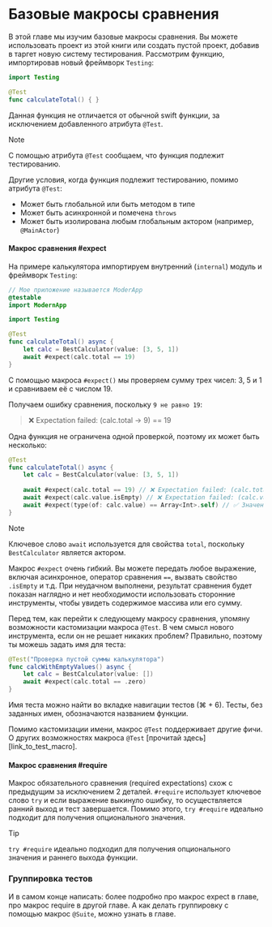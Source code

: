 # Базовые макросы сравнения

В этой главе мы изучим базовые макросы сравнения. Вы можете использовать проект из этой книги или создать пустой проект, добавив в таргет новую систему тестирования.
Рассмотрим функцию, импортировав новый фреймворк `Testing`:

```swift
import Testing

@Test
func calculateTotal() { }
```

Данная функция не отличается от обычной swift функции, за исключением добавленного атрибута `@Test`.

> [!NOTE]
> С помощью атрибута `@Test` сообщаем, что функция подлежит тестированию.

Другие условия, когда функция подлежит тестированию, помимо атрибута `@Test`:

- Может быть глобальной или быть методом в типе
- Может быть асинхронной и помечена `throws`
- Может быть изолирована любым глобальным актором (например, `@MainActor`)

#### Макрос сравнения #expect

На примере калькулятора импортируем внутренний (`internal`) модуль и фреймворк `Testing`:

```swift
// Мое приложение называется ModerApp
@testable
import ModernApp

import Testing

@Test
func calculateTotal() async {
	let calc = BestCalculator(value: [3, 5, 1])
	await #expect(calc.total == 19)
}
```

С помощью макроса `#expect()` мы проверяем сумму трех чисел: 3, 5 и 1 и сравниваем её с числом 19.

Получаем ошибку сравнения, поскольку `9 не равно 19`:

> ❌ Expectation failed: (calc.total → 9) == 19

Одна функция не ограничена одной проверкой, поэтому их может быть несколько:

```swift
@Test
func calculateTotal() async {
	let calc = BestCalculator(value: [3, 5, 1])
	
	await #expect(calc.total == 19) // ❌ Expectation failed: (calc.total → 9) == 19
	await #expect(calc.value.isEmpty) // ❌ Expectation failed: (calc.value → [3, 5, 1]).isEmpty → false
	await #expect(type(of: calc.value) == Array<Int>.self) // ✅ Значения калькулятора являются массивом целых чисел
}
```

> [!NOTE]
> Ключевое слово `await` используется для свойства `total`, поскольку `BestCalculator` является актором.

Макрос `#expect` очень гибкий. Вы можете передать любое выражение, включая асинхронное, оператор сравнения `==`, вызвать свойство `.isEmpty` и т.д.
При неудачном выполнени, результат сравнения будет показан наглядно и нет необходимости использовать сторонние инструменты, чтобы увидеть содержимое массива или его сумму.


Перед тем, как перейти к следующему макросу сравнения, упомяну возможности кастомизации макроса `@Test`.
В чем смысл нового инструмента, если он не решает никаких проблем? Правильно, поэтому ты можешь задать имя для теста:

```swift
@Test("Проверка пустой суммы калькулятора")
func calcWithEmptyValues() async {
	let calc = BestCalculator(value: [])
	await #expect(calc.total == .zero)
}
```

Имя теста можно найти во вкладке навигации тестов (⌘ + 6). Тесты, без заданных имен, обозначаются названием функции.
<!-- TODO: Скрин сюда -->

Помимо кастомизации имени, макрос `@Test` поддерживает другие фичи.
О других возможностях макроса `@Test` [прочитай здесь][link_to_test_macro].

#### Макрос сравнения #require


<!--
Написать другой пример и показать, почему второе сравнения не имеет смысла, если значение равно nil

1. Пример с enum
2. Пример с Optional
-->

Макрос обязательного сравнения (required expectations) схож с предыдущим за исключением 2 деталей.
`#require` использует ключевое слово `try` и если выражение выкинуло ошибку, то осуществляется ранний выход и тест завершается.
Помимо этого, `try #require` идеально подходит для получения опционального значения.


> [!TIP]
> `try #require` идеально подходил для получения опционального значения и раннего выхода функции.


### Группировка тестов





И в самом конце написать: более подробно про макрос expect в главе, про макрос require в другой главе.
А как делать группировку с помощью макрос `@Suite`, можно узнать в главе.

<!--
### Макрос #expect(1 == 2) подробно
Возможно вынести в отдельный файл и сделать более детальный разбор ?

Здесь пример с throws и прочее.

В простом варианте принимает 3 параметра:

1. Некоторое условие `condition: Bool`
2. Кортеж `Testing.Comment`, являющийся одиночным комментарием
3. Кортеж `Testing.SourceLocation`, указывающий нахождение макроса в коде

```swift
@freestanding(expression)
public macro expect(
    _ condition: Bool,
    _ comment: @autoclosure () -> Testing.Comment? = nil, sourceLocation: Testing.SourceLocation = #_sourceLocation
    ) = #externalMacro(module: "TestingMacros", type: "ExpectMacro")
```

### Макрос #require(value = nil)
!todo Идеально подходит для опциональных значений и раннего выхода.


#### На примере

Сделать запрос в сеть на примере API.
-->
